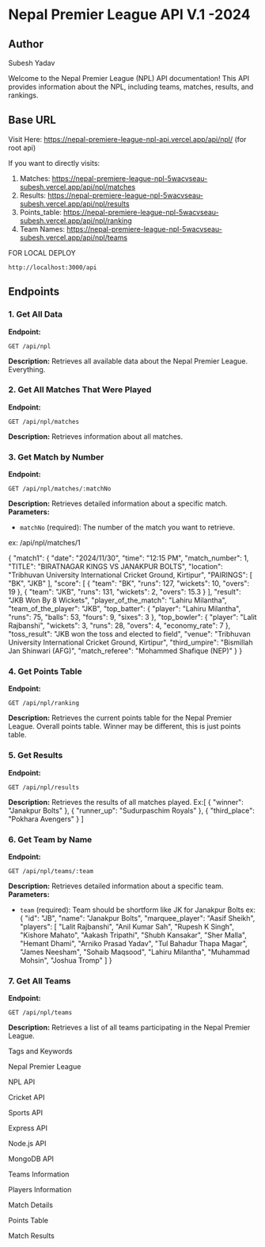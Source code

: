 # Nepal Premier League API V.1 -2024

## Author
Subesh Yadav


Welcome to the Nepal Premier League (NPL) API documentation! This API provides information about the NPL, including teams, matches, results, and rankings.

## Base URL

Visit Here: https://nepal-premiere-league-npl-api.vercel.app/api/npl/
(for root api)

If you want to directly visits:
1. Matches: https://nepal-premiere-league-npl-5wacvseau-subesh.vercel.app/api/npl/matches
2. Results: https://nepal-premiere-league-npl-5wacvseau-subesh.vercel.app/api/npl/results
3. Points_table: https://nepal-premiere-league-npl-5wacvseau-subesh.vercel.app/api/npl/ranking
4. Team Names: https://nepal-premiere-league-npl-5wacvseau-subesh.vercel.app/api/npl/teams

FOR LOCAL DEPLOY
```
http://localhost:3000/api
```


## Endpoints

### 1. Get All Data
**Endpoint:**
```
GET /api/npl
```
**Description:**
Retrieves all available data about the Nepal Premier League. Everything.

### 2. Get All Matches That Were Played
**Endpoint:**
```
GET /api/npl/matches
```
**Description:**
Retrieves information about all matches.

### 3. Get Match by Number
**Endpoint:**
```
GET /api/npl/matches/:matchNo
```
**Description:**
Retrieves detailed information about a specific match.
**Parameters:**
- `matchNo` (required): The number of the match you want to retrieve.

ex: /api/npl/matches/1

{
  "match1": {
    "date": "2024/11/30",
    "time": "12:15 PM",
    "match_number": 1,
    "TITLE": "BIRATNAGAR KINGS VS JANAKPUR BOLTS",
    "location": "Tribhuvan University International Cricket Ground, Kirtipur",
    "PAIRINGS": [
      "BK",
      "JKB"
    ],
    "score": [
      {
        "team": "BK",
        "runs": 127,
        "wickets": 10,
        "overs": 19
      },
      {
        "team": "JKB",
        "runs": 131,
        "wickets": 2,
        "overs": 15.3
      }
    ],
    "result": "JKB Won By 8 Wickets",
    "player_of_the_match": "Lahiru Milantha",
    "team_of_the_player": "JKB",
    "top_batter": {
      "player": "Lahiru Milantha",
      "runs": 75,
      "balls": 53,
      "fours": 9,
      "sixes": 3
    },
    "top_bowler": {
      "player": "Lalit Rajbanshi",
      "wickets": 3,
      "runs": 28,
      "overs": 4,
      "economy_rate": 7
    },
    "toss_result": "JKB won the toss and elected to field",
    "venue": "Tribhuvan University International Cricket Ground, Kirtipur",
    "third_umpire": "Bismillah Jan Shinwari (AFG)",
    "match_referee": "Mohammed Shafique (NEP)"
  }
}



### 4. Get Points Table
**Endpoint:**
```
GET /api/npl/ranking
```
**Description:**
Retrieves the current points table for the Nepal Premier League. Overall points table. Winner may be different, this is just points table.


### 5. Get Results
**Endpoint:**
```
GET /api/npl/results
```
**Description:**
Retrieves the results of all matches played.
Ex:[
  {
    "winner": "Janakpur Bolts"
  },
  {
    "runner_up": "Sudurpaschim Royals"
  },
  {
    "third_place": "Pokhara Avengers"
  }
]


### 6. Get Team by Name
**Endpoint:**
```
GET /api/npl/teams/:team
```
**Description:**
Retrieves detailed information about a specific team.
**Parameters:**
- `team` (required): Team should be shortform like JK for Janakpur Bolts
ex:
{
  "id": "JB",
  "name": "Janakpur Bolts",
  "marquee_player": "Aasif Sheikh",
  "players": [
    "Lalit Rajbanshi",
    "Anil Kumar Sah",
    "Rupesh K Singh",
    "Kishore Mahato",
    "Aakash Tripathi",
    "Shubh Kansakar",
    "Sher Malla",
    "Hemant Dhami",
    "Arniko Prasad Yadav",
    "Tul Bahadur Thapa Magar",
    "James Neesham",
    "Sohaib Maqsood",
    "Lahiru Milantha",
    "Muhammad Mohsin",
    "Joshua Tromp"
  ]
}

### 7. Get All Teams
**Endpoint:**
```
GET /api/npl/teams
```
**Description:**
Retrieves a list of all teams participating in the Nepal Premier League.



Tags and Keywords

Nepal Premier League

NPL API

Cricket API

Sports API

Express API

Node.js API

MongoDB API

Teams Information

Players Information

Match Details

Points Table

Match Results